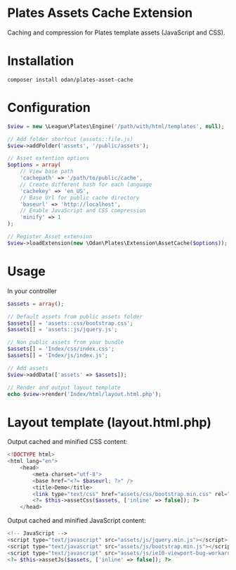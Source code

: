 # Plates Assets Cache Extension

Caching and compression for Plates template assets (JavaScript and CSS).

# Installation

```
composer install odan/plates-asset-cache
```

# Configuration

```php
$view = new \League\Plates\Engine('/path/with/html/templates', null);

// Add folder shortcut (assets::file.js)
$view->addFolder('assets', '/public/assets');

// Asset extention options
$options = array(
	// View base path
	'cachepath' => '/path/to/public/cache',
	// Create different hash for each language
	'cachekey' => 'en_US',
	// Base Url for public cache directory
	'baseurl' => 'http://localhost',
	// Enable JavaScript and CSS compression
	'minify' => 1
);

// Register Asset extension
$view->loadExtension(new \Odan\Plates\Extension\AssetCache($options));
```
# Usage

In your controller

```php
$assets = array();

// Default assets from public assets folder
$assets[] = 'assets::css/bootstrap.css';
$assets[] = 'assets::js/jquery.js';

// Non public assets from your bundle
$assets[] = 'Index/css/index.css';
$assets[] = 'Index/js/index.js';

// Add assets
$view->addData(['assets' => $assets]);

// Render and output layout template
echo $view->render('Index/html/layout.html.php');
```

# Layout template (layout.html.php)

Output  cached and minified CSS content:

```php
<!DOCTYPE html>
<html lang="en">
    <head>
        <meta charset="utf-8">
        <base href="<?= $baseurl; ?>" />
        <title>Demo</title>
        <link type="text/css" href="assets/css/bootstrap.min.css" rel="stylesheet" />
        <?= $this->assetCss($assets, ['inline' => false]); ?>
    </head>
```

Output cached and minified JavaScript content:

```php
<!-- JavaScript -->
<script type="text/javascript" src="assets/js/jquery.min.js"></script>
<script type="text/javascript" src="assets/js/bootstrap.min.js"></script>
<script type="text/javascript" src="assets/js/ie10-viewport-bug-workaround.js"></script>
<?= $this->assetJs($assets, ['inline' => false]); ?>
```
